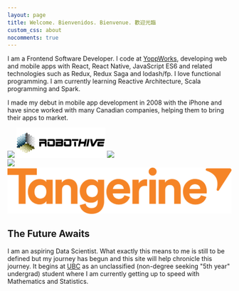 ```yaml
---
layout: page
title: Welcome. Bienvenidos. Bienvenue. 歡迎光臨
custom_css: about
nocomments: true
---
```


I am a Frontend Software Developer. I code at [YoppWorks](https://www.yoppworks.com), developing web and mobile apps with React, React Native, JavaScript ES6 and related technologies such as Redux, Redux Saga and lodash/fp. I love functional programming. I am currently learning Reactive Architecture, Scala programming and Spark.

I made my debut in mobile app development in 2008 with the iPhone and have since worked with many Canadian companies, helping them to bring their apps to market.

<div class="brand-logos-outer"><div class="brand-logos">
  <div>
    <img class="brand-logo gospaces" src="images/gospaces.png" srcset="images/gospaces.png 1x, images/gospaces@2x.png 2x" />
    <img class="brand-logo robothive" src="images/robothive.png" />
    <img class="brand-logo timeplay" src="images/timeplay.png" srcset="images/timeplay.png 1x, images/timeplay@2x.png 2x" />
  </div>
  <div>
    <img class="brand-logo shomi" src="images/shomi.png" srcset="images/shomi.png 1x, images/shomi@2x.png 2x" />
    <img class="brand-logo tangerine" src="images/Tangerine_Bank_logo.svg" />
  </div>
</div></div>

## The Future Awaits
I am an aspiring Data Scientist. What exactly this means to me is still to be defined but my journey has begun and this site will help chronicle this journey. It begins at [UBC](https://www.ubc.ca) as an unclassified (non-degree seeking "5th year" undergrad) student where I am currently getting up to speed with Mathematics and Statistics.

<div class="brand-logos-outer"><div class="brand-logos">
  <i class="brand-logo fab fa-r-project fa-3x fa-fw">
  </i>
  <i class="brand-logo fab fa-python fa-3x fa-fw">
  </i>
  <i class="brand-logo fab fa-kaggle fa-3x fa-fw">
  </i>
</div></div>

[1]: https://static-s.aa-cdn.net/img/ios/462974334/e5b41fc84d0e55f658d94d661b1add57?v=1
[2]: https://static-s.aa-cdn.net/img/ios/847844097/3e82a6bb78059a0b99506088dd449c91?v=1
